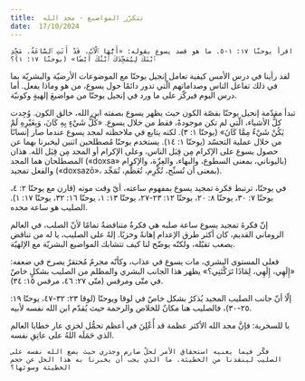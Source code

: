 ```yaml
---
title:  تتكرّر المواضيع - مجد الله
date:  17/10/2024
---
```


`اقرأ يوحنّا ١٧: ١-٥. ما هو قصد يسوع بقوله: «أَيُّهَا ٱلْآبُ، قَدْ أَتَتِ ٱلسَّاعَةُ. مَجِّدِ ٱبْنَكَ لِيُمَجِّدَكَ ٱبْنُكَ أَيْضًا» (يوحنّا ١٧: ١)؟`

لقد رأينا في درس الأمس كيفية تعامل إنجيل يوحنّا مع الموضوعات الأرضيّة والبشريّة بما في ذلك تفاعل الناس وصداماتهم الّتي تدور دائمًا حول يسوع، من هو وماذا يفعل. أما درس اليوم فيركّز على ما ورد في إنجيل يوحنّا من مواضيعَ إلهيةٍ وكونيّة.

تبدأ مقدّمة إنجيل يوحنّا بقصّة الكون حيث يظهر يسوع بصفته ابن الله، خالق الكون. وُجِدت كلُّ الأشياء، الّتي لم تكن موجودةً، فقط من خلال يسوع. «كُلُّ شَيْءٍ بِهِ كَانَ، وَبِغَيْرِهِ لَمْ يَكُنْ شَيْءٌ مِمَّا كَانَ» (يوحنّا ١: ٣). لكنه يتابع في ملاحظته لمجد يسوع عندما صار إنسانًا من خلال عملية التجسّد (يوحنّا ١: ١٤). يستخدم يوحنّا مُصطلحين اثنين ليخبرنا بهما عن حصول يسوع على الإكرام مِن قِبَل الناس، وعلى الإكرام أو المجد مِن قِبَل الله. هذان المصطلحان هما المجد («doxsa» باليوناني، بمعنى السطوع، والبهاء، والعِزّة، والإكرام) والفعل تمجيد («doxsazō»، بمعنى أن تُسبِّح، تُكْرِم، تُعَظِّم، تُمَجِّد).

في يوحنّا، ترتبط فكرة تمجيد يسوع بمفهوم ساعته، أيّ وقت موته (قارن مع يوحنّا ٢: ٤، يوحنّا ٧: ٣٠، يوحنّا ٨: ٢٠، يوحنّا ١٢: ٢٣-٢٧، يوحنّا ١٣: ١، يوحنّا ١٦: ٣٢، يوحنّا ١٧: ١). الصليب هو ساعة مجده.

إنّ فكرةَ تمجيد يسوع ساعة صلبه هي فكرةٌ متناقضةٌ تمامًا لأنّ الصلب، في العالم الروماني القديم، كان أكثر طرق الإعدام إهانةً وخزيًا. إلهٌ على الصليب، يا له من تناقض يصعب تقبّله، ولكنّه يوضّح لنا كيف تتشابك المواضيع البشريّة مع الإلهيّة.

فعلى المستوى البشري، مات يسوع في عذاب، وكأنّه مجرمٌ مُحتقرٌ يصرخ في ضعفه: «إِلَهِي، إِلَهِي، لِمَاذَا تَرَكْتَنِي؟» يظهر هذا الجانب البشري والمظلم من الصليب بشكلٍ خاصّ في متّى ومرقس (متّى ٢٧: ٤٦، مرقس ١٥: ٣٤).

إلّا أنّ جانب الصليب المجيد يُذكرُ بشكل خاصّ في لوقا ويوحنّا (لوقا ٢٣: ٣٢-٤٧، يوحنّا ١٩: ٢٥-٣٠)، فالصليب هنا مكانٌ للخلاص والرحمة حيث يُقدّم ابن الله نفسه لأبيه.

يا للسخرية: فإنَّ مجد الله الأكثر عظمة قد أُعْلِنَ في أعظم تحمُّل لخزي عار خطايا العالم الذي حَمَلَه اللهُ على عاتِقِ نفسه.

`فكّر فيما يعنيه استحقاق الأمر لحلّ صارم وجذري حيث يضع الله نفسه على الصليب لينقذنا من الخطيئة. ما الذي يجب أن يخبرنا به هذا الحل عن حجم الخطيئة وسوئها؟`